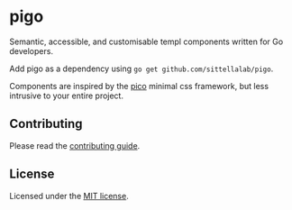 # pigo

Semantic, accessible, and customisable templ components written for Go developers.

Add pigo as a dependency using `go get github.com/sittellalab/pigo`.

Components are inspired by the [pico](https://picocss.com/) minimal css framework, but less intrusive to your entire project.

## Contributing

Please read the [contributing guide](/CONTRIBUTING.md).

## License

Licensed under the [MIT license](/LICENSE).
